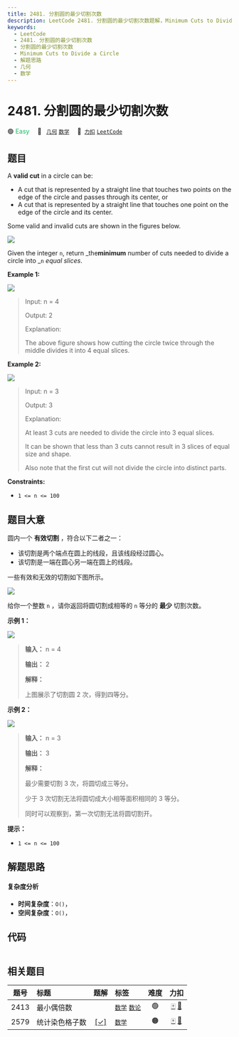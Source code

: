```yaml
---
title: 2481. 分割圆的最少切割次数
description: LeetCode 2481. 分割圆的最少切割次数题解，Minimum Cuts to Divide a Circle，包含解题思路、复杂度分析以及完整的 JavaScript 代码实现。
keywords:
  - LeetCode
  - 2481. 分割圆的最少切割次数
  - 分割圆的最少切割次数
  - Minimum Cuts to Divide a Circle
  - 解题思路
  - 几何
  - 数学
---
```


# 2481. 分割圆的最少切割次数

🟢 <font color=#15bd66>Easy</font>&emsp; 🔖&ensp; [`几何`](/tag/geometry.md) [`数学`](/tag/math.md)&emsp; 🔗&ensp;[`力扣`](https://leetcode.cn/problems/minimum-cuts-to-divide-a-circle) [`LeetCode`](https://leetcode.com/problems/minimum-cuts-to-divide-a-circle)

## 题目

A **valid cut** in a circle can be:

  * A cut that is represented by a straight line that touches two points on the edge of the circle and passes through its center, or
  * A cut that is represented by a straight line that touches one point on the edge of the circle and its center.

Some valid and invalid cuts are shown in the figures below.

![](https://assets.leetcode.com/uploads/2022/10/29/alldrawio.png)

Given the integer `n`, return _the**minimum** number of cuts needed to divide
a circle into _`n` _equal slices_.



**Example 1:**

![](https://assets.leetcode.com/uploads/2022/10/24/11drawio.png)

> Input: n = 4
> 
> Output: 2
> 
> Explanation: 
> 
> The above figure shows how cutting the circle twice through the middle divides it into 4 equal slices.

**Example 2:**

![](https://assets.leetcode.com/uploads/2022/10/24/22drawio.png)

> Input: n = 3
> 
> Output: 3
> 
> Explanation:
> 
> At least 3 cuts are needed to divide the circle into 3 equal slices. 
> 
> It can be shown that less than 3 cuts cannot result in 3 slices of equal size and shape.
> 
> Also note that the first cut will not divide the circle into distinct parts.

**Constraints:**

  * `1 <= n <= 100`


## 题目大意

圆内一个 **有效切割**  ，符合以下二者之一：

  * 该切割是两个端点在圆上的线段，且该线段经过圆心。
  * 该切割是一端在圆心另一端在圆上的线段。

一些有效和无效的切割如下图所示。

![](https://assets.leetcode.com/uploads/2022/10/29/alldrawio.png)

给你一个整数 `n` ，请你返回将圆切割成相等的 `n` 等分的 **最少**  切割次数。



**示例 1：**

![](https://assets.leetcode.com/uploads/2022/10/24/11drawio.png)

> 
> 
> 
> 
> 
> **输入：** n = 4
> 
> **输出：** 2
> 
> **解释：**
> 
> 上图展示了切割圆 2 次，得到四等分。
> 
> 

**示例 2：**

![](https://assets.leetcode.com/uploads/2022/10/24/22drawio.png)

> 
> 
> 
> 
> 
> **输入：** n = 3
> 
> **输出：** 3
> 
> **解释：**
> 
> 最少需要切割 3 次，将圆切成三等分。
> 
> 少于 3 次切割无法将圆切成大小相等面积相同的 3 等分。
> 
> 同时可以观察到，第一次切割无法将圆切割开。
> 
> 



**提示：**

  * `1 <= n <= 100`


## 解题思路

#### 复杂度分析

- **时间复杂度**：`O()`，
- **空间复杂度**：`O()`，

## 代码

```javascript

```

## 相关题目

<!-- prettier-ignore -->
| 题号 | 标题 | 题解 | 标签 | 难度 | 力扣 |
| :------: | :------ | :------: | :------ | :------: | :------: |
| 2413 | 最小偶倍数 |  |  [`数学`](/tag/math.md) [`数论`](/tag/number-theory.md) | 🟢 | [🀄️](https://leetcode.cn/problems/smallest-even-multiple) [🔗](https://leetcode.com/problems/smallest-even-multiple) |
| 2579 | 统计染色格子数 | [[✓]](/problem/2579.md) |  [`数学`](/tag/math.md) | 🟠 | [🀄️](https://leetcode.cn/problems/count-total-number-of-colored-cells) [🔗](https://leetcode.com/problems/count-total-number-of-colored-cells) |